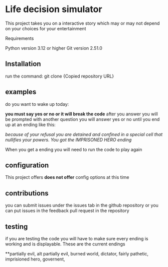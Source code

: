 # Life decision simulator

This project takes you on a interactive story which may or may not depend on your choices for your entertainment

Requirements

Python version 3.12 or higher 
Git version 2.51.0

## Installation

run the command: git clone {Copied repository URL}

## examples
 do you want to wake up today: 

 **you must say yes or no or it will break the code**
 after you answer you will be prompted with another question you will answer yes or no until you end up at an ending like this: 

 _because of your refusal you are detained and confined in a special cell that nullifies your powers. You got the IMPRISONED HERO ending_

When you get a ending you will need to run the code to play again

## configuration

This project offers **does not offer** config options at this time

## contributions

you can submit issues under the issues tab in the github repository or you can put issues in the feedback pull request in the repository

## testing

if you are testing the code you will have to make sure every ending is working and is displayable. These are the current endings

**partially evil, alt partially evil, burned world, dictator, fairly pathetic, imprisioned hero, governent, 